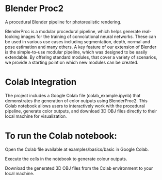 # Blender Proc2
A procedural Blender pipeline for photorealistic rendering.


BlenderProc is a modular procedural pipeline, which helps generate real-looking images for the training of convolutional neural networks. 
These can be used in various use cases including segmentation, depth, normal and pose estimation and many others. 
A key feature of our extension of Blender is the simple-to-use modular pipeline, which was designed to be easily extendable. 
By offering standard modules, that cover a variety of scenarios, we provide a starting point on which new modules can be created.

# Colab Integration

The project includes a Google Colab file (colab_example.ipynb) that demonstrates the generation of color outputs using BlenderProc2. This Colab notebook allows users to interactively work with the procedural pipeline, generate color outputs, and download 3D OBJ files directly to their local machine for visualization.

# To run the Colab notebook:

Open the Colab file available at examples/basics/basic in Google Colab.

Execute the cells in the notebook to generate colour outputs.

Download the generated 3D OBJ files from the Colab environment to your local machine.
